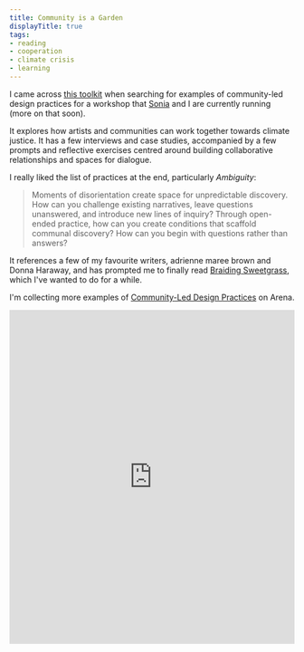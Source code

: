 ```yaml
---
title: Community is a Garden
displayTitle: true
tags: 
- reading
- cooperation
- climate crisis
- learning
---
```


I came across [this toolkit](https://www.are.na/block/9400568) when searching for examples of community-led design practices for a workshop that [Sonia](http://soniaturcotte.com/) and I are currently running (more on that soon).

It explores how artists and communities can work together towards climate justice. It has a few interviews and case studies, accompanied by a few prompts and reflective exercises centred around building collaborative relationships and spaces for dialogue.

I really liked the list of practices at the end, particularly *Ambiguity*:
> Moments of disorientation create space for unpredictable discovery. How can you challenge existing narratives, leave questions unanswered, and introduce new lines of inquiry? Through open-ended practice, how can you create conditions that scaffold communal discovery? How can you begin with questions rather than answers?

It references a few of my favourite writers, adrienne maree brown and Donna Haraway, and has prompted me to finally read [Braiding Sweetgrass](https://en.wikipedia.org/wiki/Braiding_Sweetgrass), which I've wanted to do for a while.

I'm collecting more examples of [Community-Led Design Practices](https://www.are.na/gemma-copeland/community-led-design-practices) on Arena.

<iframe style="border:none;" width="100%" height="590" src="https://www.are.na/gemma-copeland/community-led-design-practices/embed" title="Community-Led Design Practices”"></iframe>
